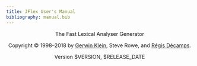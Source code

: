 ```yaml
---
title: JFlex User's Manual
bibliography: manual.bib
---
```


<center>

The Fast Lexical Analyser Generator

Copyright © 1998–2018 by 
[Gerwin Klein](http://www.doclsf.de), Steve Rowe, and 
[Régis Décamps](http://regis.decamps.info/).

Version $VERSION, $RELEASE_DATE
</center>
